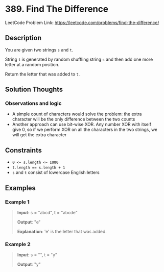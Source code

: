 # 389. Find The Difference

LeetCode Problem Link: <https://leetcode.com/problems/find-the-difference/>

## Description

You are given two strings `s` and `t`.

String `t` is generated by random shuffling string `s` and then add one more letter at a random position.

Return the letter that was added to `t`.

## Solution Thoughts

### Observations and logic

- A simple count of characters would solve the problem: the extra character will be the only difference between the two counts
- Another approach can use bit-wise XOR. Any number XOR with itself give 0, so if we perform XOR on all the characters in the two strings, we will get the extra character

## Constraints

- `0 <= s.length <= 1000`
- `t.length == s.length + 1`
- `s` and `t` consist of lowercase English letters

## Examples

### Example 1

> **Input**: s = "abcd", t = "abcde"
>
> **Output**: "e"
>
> **Explanation**: 'e' is the letter that was added.

### Example 2

> **Input**: s = "", t = "y"
>
> **Output**: "y"